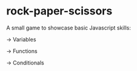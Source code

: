 # rock-paper-scissors

A small game to showcase basic Javascript skills:

-> Variables

-> Functions

-> Conditionals